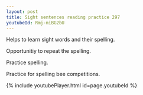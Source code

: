```yaml
---
layout: post
title: Sight sentences reading practice 297
youtubeId: Rmj-miBG2bU
---
```

 
 
Helps to learn sight words and their spelling.

Opportunitiy to repeat the spelling. 

Practice spelling. 
 
Practice for spelling bee competitions. 
 
{% include youtubePlayer.html id=page.youtubeId %}
 
 
